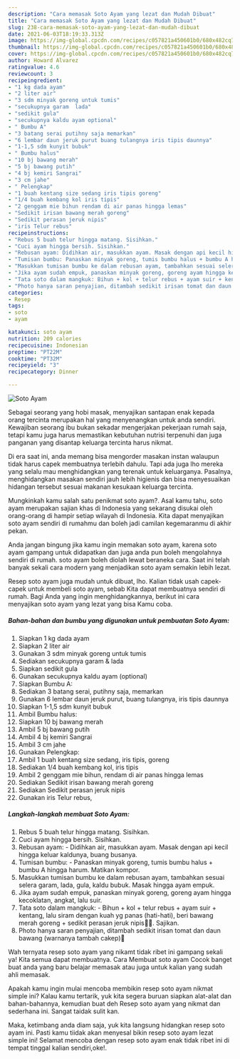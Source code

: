 ```yaml
---
description: "Cara memasak Soto Ayam yang lezat dan Mudah Dibuat"
title: "Cara memasak Soto Ayam yang lezat dan Mudah Dibuat"
slug: 238-cara-memasak-soto-ayam-yang-lezat-dan-mudah-dibuat
date: 2021-06-03T18:19:33.313Z
image: https://img-global.cpcdn.com/recipes/c057821a450601b0/680x482cq70/soto-ayam-foto-resep-utama.jpg
thumbnail: https://img-global.cpcdn.com/recipes/c057821a450601b0/680x482cq70/soto-ayam-foto-resep-utama.jpg
cover: https://img-global.cpcdn.com/recipes/c057821a450601b0/680x482cq70/soto-ayam-foto-resep-utama.jpg
author: Howard Alvarez
ratingvalue: 4.6
reviewcount: 3
recipeingredient:
- "1 kg dada ayam"
- "2 liter air"
- "3 sdm minyak goreng untuk tumis"
- "secukupnya garam  lada"
- "sedikit gula"
- "secukupnya kaldu ayam optional"
- " Bumbu A"
- "3 batang serai putihny saja memarkan"
- "6 lembar daun jeruk purut buang tulangnya iris tipis daunnya"
- "1-1,5 sdm kunyit bubuk"
- " Bumbu halus"
- "10 bj bawang merah"
- "5 bj bawang putih"
- "4 bj kemiri Sangrai"
- "3 cm jahe"
- " Pelengkap"
- "1 buah kentang size sedang iris tipis goreng"
- "1/4 buah kembang kol iris tipis"
- "2 genggam mie bihun rendam di air panas hingga lemas"
- "Sedikit irisan bawang merah goreng"
- "Sedikit perasan jeruk nipis"
- "iris Telur rebus"
recipeinstructions:
- "Rebus 5 buah telur hingga matang. Sisihkan."
- "Cuci ayam hingga bersih. Sisihkan."
- "Rebusan ayam: Didihkan air, masukkan ayam. Masak dengan api kecil hingga keluar kaldunya, buang busanya."
- "Tumisan bumbu: Panaskan minyak goreng, tumis bumbu halus + bumbu A hingga harum. Matikan kompor."
- "Masukkan tumisan bumbu ke dalam rebusan ayam, tambahkan sesuai selera garam, lada, gula, kaldu bubuk. Masak hingga ayam empuk."
- "Jika ayam sudah empuk, panaskan minyak goreng, goreng ayam hingga kecoklatan, angkat, lalu suir."
- "Tata soto dalam mangkuk: Bihun + kol + telur rebus + ayam suir + kentang, lalu siram dengan kuah yg panas (hati-hati), beri bawang merah goreng + sedikit perasan jeruk nipis🤤🤤. Sajikan."
- "Photo hanya saran penyajian, ditambah sedikit irisan tomat dan daun bawang (warnanya tambah cakep)🤩"
categories:
- Resep
tags:
- soto
- ayam

katakunci: soto ayam 
nutrition: 209 calories
recipecuisine: Indonesian
preptime: "PT22M"
cooktime: "PT32M"
recipeyield: "3"
recipecategory: Dinner

---
```



![Soto Ayam](https://img-global.cpcdn.com/recipes/c057821a450601b0/680x482cq70/soto-ayam-foto-resep-utama.jpg)

Sebagai seorang yang hobi masak, menyajikan santapan enak kepada orang tercinta merupakan hal yang menyenangkan untuk anda sendiri. Kewajiban seorang ibu bukan sekadar mengerjakan pekerjaan rumah saja, tetapi kamu juga harus memastikan kebutuhan nutrisi terpenuhi dan juga panganan yang disantap keluarga tercinta harus nikmat.

Di era  saat ini, anda memang bisa mengorder masakan instan walaupun tidak harus capek membuatnya terlebih dahulu. Tapi ada juga lho mereka yang selalu mau menghidangkan yang terenak untuk keluarganya. Pasalnya, menghidangkan masakan sendiri jauh lebih higienis dan bisa menyesuaikan hidangan tersebut sesuai makanan kesukaan keluarga tercinta. 



Mungkinkah kamu salah satu penikmat soto ayam?. Asal kamu tahu, soto ayam merupakan sajian khas di Indonesia yang sekarang disukai oleh orang-orang di hampir setiap wilayah di Indonesia. Kita dapat menyajikan soto ayam sendiri di rumahmu dan boleh jadi camilan kegemaranmu di akhir pekan.

Anda jangan bingung jika kamu ingin memakan soto ayam, karena soto ayam gampang untuk didapatkan dan juga anda pun boleh mengolahnya sendiri di rumah. soto ayam boleh diolah lewat beraneka cara. Saat ini telah banyak sekali cara modern yang menjadikan soto ayam semakin lebih lezat.

Resep soto ayam juga mudah untuk dibuat, lho. Kalian tidak usah capek-capek untuk membeli soto ayam, sebab Kita dapat membuatnya sendiri di rumah. Bagi Anda yang ingin menghidangkannya, berikut ini cara menyajikan soto ayam yang lezat yang bisa Kamu coba.

<!--inarticleads1-->

##### Bahan-bahan dan bumbu yang digunakan untuk pembuatan Soto Ayam:

1. Siapkan 1 kg dada ayam
1. Siapkan 2 liter air
1. Gunakan 3 sdm minyak goreng untuk tumis
1. Sediakan secukupnya garam &amp; lada
1. Siapkan sedikit gula
1. Gunakan secukupnya kaldu ayam (optional)
1. Siapkan  Bumbu A:
1. Sediakan 3 batang serai, putihny saja, memarkan
1. Gunakan 6 lembar daun jeruk purut, buang tulangnya, iris tipis daunnya
1. Siapkan 1-1,5 sdm kunyit bubuk
1. Ambil  Bumbu halus:
1. Siapkan 10 bj bawang merah
1. Ambil 5 bj bawang putih
1. Ambil 4 bj kemiri Sangrai
1. Ambil 3 cm jahe
1. Gunakan  Pelengkap:
1. Ambil 1 buah kentang size sedang, iris tipis, goreng
1. Sediakan 1/4 buah kembang kol, iris tipis
1. Ambil 2 genggam mie bihun, rendam di air panas hingga lemas
1. Sediakan Sedikit irisan bawang merah goreng
1. Sediakan Sedikit perasan jeruk nipis
1. Gunakan iris Telur rebus,




<!--inarticleads2-->

##### Langkah-langkah membuat Soto Ayam:

1. Rebus 5 buah telur hingga matang. Sisihkan.
1. Cuci ayam hingga bersih. Sisihkan.
1. Rebusan ayam: - Didihkan air, masukkan ayam. Masak dengan api kecil hingga keluar kaldunya, buang busanya.
1. Tumisan bumbu: - Panaskan minyak goreng, tumis bumbu halus + bumbu A hingga harum. Matikan kompor.
1. Masukkan tumisan bumbu ke dalam rebusan ayam, tambahkan sesuai selera garam, lada, gula, kaldu bubuk. Masak hingga ayam empuk.
1. Jika ayam sudah empuk, panaskan minyak goreng, goreng ayam hingga kecoklatan, angkat, lalu suir.
1. Tata soto dalam mangkuk: - Bihun + kol + telur rebus + ayam suir + kentang, lalu siram dengan kuah yg panas (hati-hati), beri bawang merah goreng + sedikit perasan jeruk nipis🤤🤤. Sajikan.
1. Photo hanya saran penyajian, ditambah sedikit irisan tomat dan daun bawang (warnanya tambah cakep)🤩




Wah ternyata resep soto ayam yang nikamt tidak ribet ini gampang sekali ya! Kita semua dapat membuatnya. Cara Membuat soto ayam Cocok banget buat anda yang baru belajar memasak atau juga untuk kalian yang sudah ahli memasak.

Apakah kamu ingin mulai mencoba membikin resep soto ayam nikmat simple ini? Kalau kamu tertarik, yuk kita segera buruan siapkan alat-alat dan bahan-bahannya, kemudian buat deh Resep soto ayam yang nikmat dan sederhana ini. Sangat taidak sulit kan. 

Maka, ketimbang anda diam saja, yuk kita langsung hidangkan resep soto ayam ini. Pasti kamu tiidak akan menyesal bikin resep soto ayam lezat simple ini! Selamat mencoba dengan resep soto ayam enak tidak ribet ini di tempat tinggal kalian sendiri,oke!.

